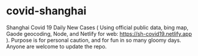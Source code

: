# covid-shanghai
Shanghai Covid 19 Daily New Cases ( Using official public data, bing map, Gaode geocoding, Node, and Netlify for web: https://sh-covid19.netlify.app ). Purpose is for personal caution, and for fun in so many gloomy days. Anyone are welcome to update the repo.
